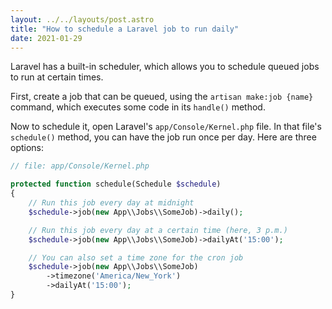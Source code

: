 ```yaml
---
layout: ../../layouts/post.astro
title: "How to schedule a Laravel job to run daily"
date: 2021-01-29
---
```

Laravel has a built-in scheduler, which allows you to schedule queued jobs to run at certain times.

First, create a job that can be queued, using the `artisan make:job {name}` command, which executes some code in its `handle()` method.

Now to schedule it, open Laravel's `app/Console/Kernel.php` file. In that file's `schedule()` method, you can have the job run once per day. Here are three options:

```php
// file: app/Console/Kernel.php

protected function schedule(Schedule $schedule)
{
    // Run this job every day at midnight
    $schedule->job(new App\\Jobs\\SomeJob)->daily();

    // Run this job every day at a certain time (here, 3 p.m.)
    $schedule->job(new App\\Jobs\\SomeJob)->dailyAt('15:00');

    // You can also set a time zone for the cron job
    $schedule->job(new App\\Jobs\\SomeJob)
        ->timezone('America/New_York')
        ->dailyAt('15:00');
}
```
